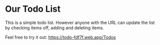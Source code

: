 # Our Todo List

This is a simple todo list. However anyone with the URL can update the list by checking items off, adding and deleting items.

Feel free to try it out: https://todo-fdf7f.web.app/Todos
